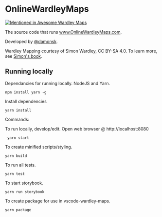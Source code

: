 # OnlineWardleyMaps

[![Mentioned in Awesome Wardley Maps](https://awesome.re/mentioned-badge-flat.svg)](https://github.com/wardley-maps-community/awesome-wardley-maps#apps)

The source code that runs www.OnlineWardleyMaps.com.

Developed by [@damonsk](https://twitter.com/damonsk).

Wardley Mapping courtesy of Simon Wardley, CC BY-SA 4.0. To learn more, see [Simon's book](https://medium.com/wardleymaps/on-being-lost-2ef5f05eb1ec).

## Running locally

Dependancies for running locally. NodeJS and Yarn.

    npm install yarn -g

Install dependencies

    yarn install

Commands:

To run locally, develop/edit. Open web browser @ http://localhost:8080

     yarn start

To create minified scripts/styling.

    yarn build

To run all tests.

    yarn test

To start storybook.

    yarn run storybook

To create package for use in vscode-wardley-maps.

    yarn package
